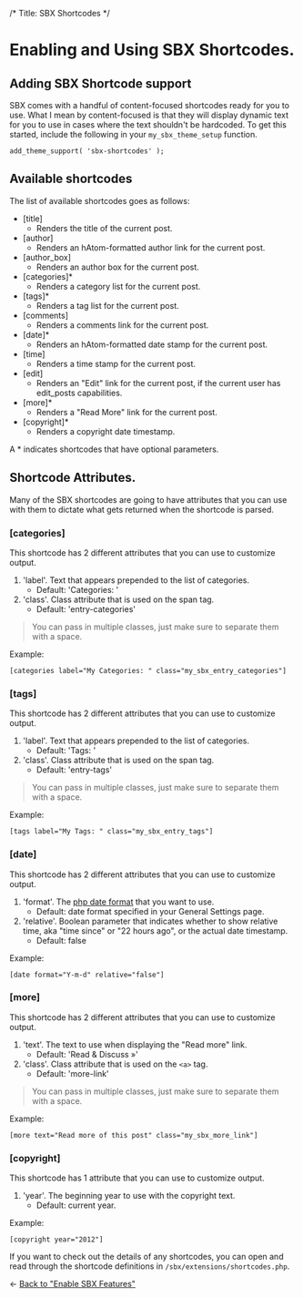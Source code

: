 /*
Title: SBX Shortcodes
 */

# Enabling and Using SBX Shortcodes.

## Adding SBX Shortcode support

SBX comes with a handful of content-focused shortcodes ready for you to use. What I mean by content-focused is that they will display dynamic text for you to use in cases where the text shouldn't be hardcoded. To get this started, include the following in your `my_sbx_theme_setup` function.

	add_theme_support( 'sbx-shortcodes' );

## Available shortcodes

The list of available shortcodes goes as follows:

* [title]
	* Renders the title of the current post.
* [author]
	* Renders an hAtom-formatted author link for the current post.
* [author_box]
	* Renders an author box for the current post.
* [categories]*
	* Renders a category list for the current post.
* [tags]*
	* Renders a tag list for the current post.
* [comments]
	* Renders a comments link for the current post.
* [date]*
	* Renders an hAtom-formatted date stamp for the current post.
* [time]
	* Renders a time stamp for the current post.
* [edit]
	* Renders an "Edit" link for the current post, if the current user has edit_posts capabilities.
* [more]*
	* Renders a "Read More" link for the current post.
* [copyright]*
	* Renders a copyright date timestamp.

A * indicates shortcodes that have optional parameters.

## Shortcode Attributes.

Many of the SBX shortcodes are going to have attributes that you can use with them to dictate what gets returned when the shortcode is parsed.

### [categories]

This shortcode has 2 different attributes that you can use to customize output.

1. 'label'. Text that appears prepended to the list of categories.
	* Default: 'Categories: '
2. 'class'. Class attribute that is used on the span tag.
	* Default: 'entry-categories'

> You can pass in multiple classes, just make sure to separate them with a space.

Example:

	[categories label="My Categories: " class="my_sbx_entry_categories"]

### [tags]

This shortcode has 2 different attributes that you can use to customize output.

1. 'label'. Text that appears prepended to the list of categories.
	* Default: 'Tags: '
2. 'class'. Class attribute that is used on the span tag.
	* Default: 'entry-tags'

> You can pass in multiple classes, just make sure to separate them with a space.

Example:

	[tags label="My Tags: " class="my_sbx_entry_tags"]

### [date]

This shortcode has 2 different attributes that you can use to customize output.

1. 'format'. The [php date format](http://www.php.net/manual/en/function.date.php) that you want to use.
	* Default: date format specified in your General Settings page.
2. 'relative'. Boolean parameter that indicates whether to show relative time, aka "time since" or "22 hours ago", or the actual date timestamp.
	* Default: false

Example:

	[date format="Y-m-d" relative="false"]

### [more]

This shortcode has 2 different attributes that you can use to customize output.

1. 'text'. The text to use when displaying the "Read more" link.
	* Default: 'Read &amp; Discuss &raquo;'
2. 'class'. Class attribute that is used on the `<a>` tag.
	* Default: 'more-link'

> You can pass in multiple classes, just make sure to separate them with a space.

Example:

	[more text="Read more of this post" class="my_sbx_more_link"]

### [copyright]

This shortcode has 1 attribute that you can use to customize output.

1. 'year'. The beginning year to use with the copyright text.
	* Default: current year.

Example:

	[copyright year="2012"]

If you want to check out the details of any shortcodes, you can open and read through the shortcode definitions in `/sbx/extensions/shortcodes.php`.

&larr; [Back to "Enable SBX Features"](../enable_sbx_features/)
